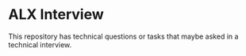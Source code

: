 # ALX Interview
This repository has technical questions or tasks that maybe asked in a technical interview.
